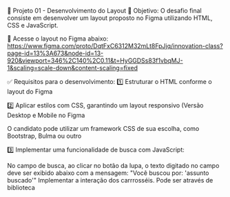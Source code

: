 🚀 Projeto 01 -  Desenvolvimento do Layout 
📝 Objetivo:
O desafio final consiste em desenvolver um layout proposto no Figma utilizando HTML, CSS e JavaScript.

🔗 Acesse o layout no Figma abaixo:
https://www.figma.com/proto/DqtFxC6312M32mLt8FpJjq/innovation-class?page-id=13%3A673&node-id=13-920&viewport=346%2C140%2C0.11&t=HyGGDSs83f1vbqMJ-1&scaling=scale-down&content-scaling=fixed

✅ Requisitos para o desenvolvimento:
1️⃣ Estruturar o HTML conforme o layout do Figma


2️⃣ Aplicar estilos com CSS, garantindo um layout responsivo (Versão Desktop e Mobile no Figma

O candidato pode utilizar um framework CSS de sua escolha, como Bootstrap, Bulma ou outro

3️⃣ Implementar uma funcionalidade de busca com JavaScript:

No campo de busca, ao clicar no botão da lupa, o texto digitado no campo deve ser exibido abaixo com a mensagem:
"Você buscou por: 'assunto buscado'"
Implementar a interação dos carrrosséis. Pode ser através de biblioteca
